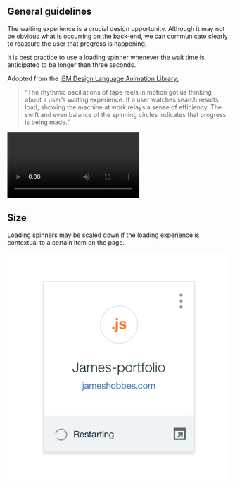 ## General guidelines
The waiting experience is a crucial design opportunity. Although it may not be obvious what is occurring on the back-end, we can communicate clearly to reassure the user that progress is happening.

It is best practice to use a loading spinner whenever the wait time is anticipated to be longer than three seconds.

Adopted from the [IBM Design Language Animation Library:](https://www.ibm.com/design/language/experience/animation/elements/)

> “The rhythmic oscillations of tape reels in motion got us thinking about a user’s waiting experience. If a user watches search results load, showing the machine at work relays a sense of efficiency. The swift and even balance of the spinning circles indicates that progress is being made.”

![Loading animation](images/loading-usage-1.mp4)

## Size
Loading spinners may be scaled down if the loading experience is contextual to a certain item on the page.

![Small loader](images/loading-usage-2.png)
